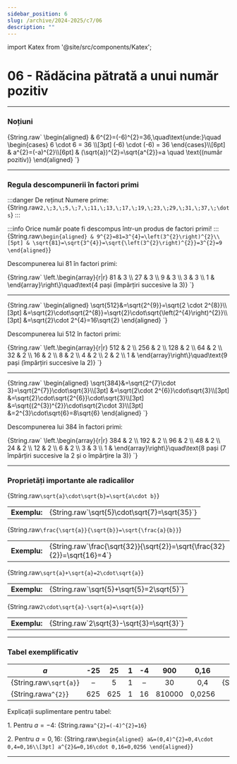```yaml
---
sidebar_position: 6
slug: /archive/2024-2025/c7/06
description: ""
---
```

import Katex from '@site/src/components/Katex';

# 06 - Rădăcina pătrată a unui număr pozitiv
---
### Noțiuni

<Katex>
{String.raw`
\begin{aligned}
& 6^{2}=(-6)^{2}=36,\quad\text{unde:}\quad
\begin{cases}
6 \cdot 6 = 36 \\[3pt]
(-6) \cdot (-6) = 36
\end{cases}\\[6pt]
& a^{2}=(-a)^{2}\\[6pt]
& (\sqrt{a})^{2}=\sqrt{a^{2}}=a \quad \text{(numǎr pozitiv)}
\end{aligned}
`}
</Katex>

---

### Regula descompunerii în factori primi

:::danger De reținut
Numere prime:  
<Katex>{String.raw`2,\;3,\;5,\;7,\;11,\;13,\;17,\;19,\;23,\;29,\;31,\;37,\;\dots`}</Katex>
:::

:::info
Orice numǎr poate fi descompus într-un produs de factori primi!
:::
<Katex>
{String.raw`
\begin{aligned}
& 9^{2}=81=3^{4}=\left(3^{2}\right)^{2}\\[5pt]
& \sqrt{81}=\sqrt{3^{4}}=\sqrt{\left(3^{2}\right)^{2}}=3^{2}=9
\end{aligned}
`}
</Katex>

Descompunerea lui 81 în factori primi:

<Katex>
{String.raw`
\left.\begin{array}{r|r}
81 & 3 \\
27 & 3 \\
9 & 3 \\
3 & 3 \\
1 &  
\end{array}\right\}\quad\text{4 pași (împărțiri succesive la 3)}
`}
</Katex>

---

<Katex>
{String.raw`
\begin{aligned}
\sqrt{512}&=\sqrt{2^{9}}=\sqrt{2 \cdot 2^{8}}\\[3pt]
&=\sqrt{2}\cdot\sqrt{2^{8}}=\sqrt{2}\cdot\sqrt{\left(2^{4}\right)^{2}}\\[3pt]
&=\sqrt{2}\cdot 2^{4}=16\sqrt{2}
\end{aligned}
`}
</Katex>

Descompunerea lui 512 în factori primi:

<Katex>
{String.raw`
\left.\begin{array}{r|r}
512 & 2 \\
256 & 2 \\
128 & 2 \\
64 & 2 \\
32 & 2 \\
16 & 2 \\
8 & 2 \\
4 & 2 \\
2 & 2 \\
1 & 
\end{array}\right\}\quad\text{9 pași (împărțiri succesive la 2)}
`}
</Katex>

---

<Katex>
{String.raw`
\begin{aligned}
\sqrt{384}&=\sqrt{2^{7}\cdot 3}=\sqrt{2^{7}}\cdot\sqrt{3}\\[3pt]
&=\sqrt{2\cdot 2^{6}}\cdot\sqrt{3}\\[3pt]
&=\sqrt{2}\cdot\sqrt{2^{6}}\cdot\sqrt{3}\\[3pt]
&=\sqrt{(2^{3})^{2}}\cdot\sqrt{2\cdot 3}\\[3pt]
&=2^{3}\cdot\sqrt{6}=8\sqrt{6}
\end{aligned}
`}
</Katex>

Descompunerea lui 384 în factori primi:

<Katex>
{String.raw`
\left.\begin{array}{r|r}
384 & 2 \\
192 & 2 \\
96 & 2 \\
48 & 2 \\
24 & 2 \\
12 & 2 \\
6 & 2 \\
3 & 3 \\
1 &  
\end{array}\right\}\quad\text{8 pași (7 împărțiri succesive la 2 și o împǎrțire la 3)}
`}
</Katex>

---

### Proprietăți importante ale radicalilor

<Katex>{String.raw`\sqrt{a}\cdot\sqrt{b}=\sqrt{a\cdot b}`}</Katex>
  <table><tr><td><strong>Exemplu:</strong></td><td><Katex>{String.raw`\sqrt{5}\cdot\sqrt{7}=\sqrt{35}`}</Katex></td></tr></table>

<Katex>{String.raw`\frac{\sqrt{a}}{\sqrt{b}}=\sqrt{\frac{a}{b}}`}</Katex>
  <table><tr><td><strong>Exemplu:</strong></td><td><Katex>{String.raw`\frac{\sqrt{32}}{\sqrt{2}}=\sqrt{\frac{32}{2}}=\sqrt{16}=4`}</Katex></td></tr></table>

<Katex>{String.raw`\sqrt{a}+\sqrt{a}=2\cdot\sqrt{a}`}</Katex>
  <table><tr><td><strong>Exemplu:</strong></td><td><Katex>{String.raw`\sqrt{5}+\sqrt{5}=2\sqrt{5}`}</Katex></td></tr></table>

<Katex>{String.raw`2\cdot\sqrt{a}-\sqrt{a}=\sqrt{a}`}</Katex>
  <table><tr><td><strong>Exemplu:</strong></td><td><Katex>{String.raw`2\sqrt{3}-\sqrt{3}=\sqrt{3}`}</Katex></td></tr></table>

---

### Tabel exemplificativ

| $a$           | -25 | 25 | 1 | -4 | 900 | 0,16 | 6        |
|---------------|:---:|:--:|:-:|:--:|:---:|:----:|:--------:|
| <Katex>{String.raw`\sqrt{a}`}</Katex>   | –   | 5  | 1 | –  | 30  | 0,4  | <Katex>{String.raw`\sqrt{6}`}</Katex>  |
| <Katex>{String.raw`a^{2}`}</Katex>      | 625 | 625| 1 | 16 |810000|0,0256| 36 |

Explicații suplimentare pentru tabel:

1\. Pentru $a=-4$:
<Katex>{String.raw`a^{2}=(-4)^{2}=16`}</Katex>

2\. Pentru $a=0,16$:
<Katex>
{String.raw`
\begin{aligned}
a&=(0,4)^{2}=0,4\cdot 0,4=0,16\\[3pt]
a^{2}&=0,16\cdot 0,16=0,0256
\end{aligned}
`}
</Katex>

---